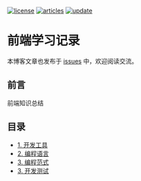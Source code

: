 [![license][license-image]][license-url]
[![articles][articles-image]][articles-url]
[![update][update-image]][update-url]

# 前端学习记录

本博客文章也发布于 [issues][articles-url] 中，欢迎阅读交流。

## 前言

前端知识总结

## 目录

- [1. 开发工具][1-url]
- [2. 编程语言][2-url]
- [3. 编程范式][3-url]
- [3. 开发测试][4-url]

[license-image]: https://img.shields.io/badge/license-CC%20BY--NC--SA-green.svg?style=flat-square
[discuss-image]: https://img.shields.io/badge/discuss-welcome-brightgreen.svg?style=flat-square
[articles-image]: https://img.shields.io/github/issues/byodian/blog.svg?style=flat-square&label=articles
[update-image]: https://img.shields.io/github/last-commit/byodian/blog.svg?style=flat-square&label=update
[license-url]: https://creativecommons.org/licenses/by-nc-sa/4.0/deed.zh
[articles-url]: https://github.com/byodian/blog/issues
[update-url]: https://github.com/byodian/blog/commits/master
[1-url]: https://github.com/byodian/blog/tree/master/1.%20%E5%BC%80%E5%8F%91%E5%B7%A5%E5%85%B7
[2-url]: https://github.com/byodian/blog/tree/master/2.%20%E7%BC%96%E7%A8%8B%E8%AF%AD%E8%A8%80
[3-url]: https://github.com/byodian/blog/tree/master/3.%20%E7%BC%96%E7%A8%8B%E8%8C%83%E5%BC%8F
[4-url]: https://github.com/byodian/blog/tree/master/4.%20%E5%BC%80%E5%8F%91%E6%B5%8B%E8%AF%95





